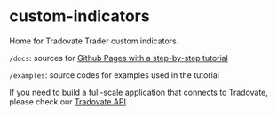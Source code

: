 # custom-indicators

Home for Tradovate Trader custom indicators.

`/docs`: sources for [Github Pages with a step-by-step tutorial](https://tradovate.github.io/custom-indicators/)

`/examples`: source codes for examples used in the tutorial

If you need to build a full-scale application that connects to Tradovate, please check our [Tradovate API](https://github.com/tradovate/api)

